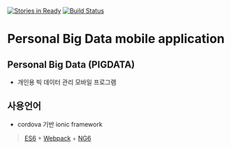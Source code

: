 [![Stories in Ready](https://badge.waffle.io/Hana-Lee/ionic-pigdata.png?label=ready&title=Ready)](https://waffle.io/Hana-Lee/ionic-pigdata)
[![Build Status](https://semaphoreci.com/api/v1/voyaging/ionic-pigdata/branches/master/badge.svg)](https://semaphoreci.com/voyaging/ionic-pigdata)
# Personal Big Data mobile application
## Personal Big Data (PIGDATA)
* 개인용 빅 데이터 관리 모바일 프로그램

## 사용언어
* cordova 기반 ionic framework

> [ES6](https://github.com/lukehoban/es6features#readme) + [Webpack](https://webpack.github.io/) + [NG6](https://github.com/AngularClass/NG6-starter)